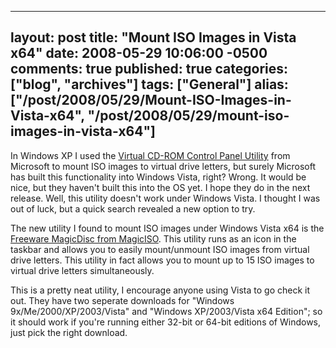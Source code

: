   ---
  layout: post
  title: "Mount ISO Images in Vista x64"
  date: 2008-05-29 10:06:00 -0500
  comments: true
  published: true
  categories: ["blog", "archives"]
  tags: ["General"]
  alias: ["/post/2008/05/29/Mount-ISO-Images-in-Vista-x64", "/post/2008/05/29/mount-iso-images-in-vista-x64"]
  ---
<!-- more -->
<p>In Windows XP I used the <a href="http://download.microsoft.com/download/7/b/6/7b6abd84-7841-4978-96f5-bd58df02efa2/winxpvirtualcdcontrolpanel_21.exe">Virtual CD-ROM Control Panel Utility</a> from Microsoft to mount ISO images to virtual drive letters, but surely Microsoft has built this functionality into Windows Vista, right? Wrong. It would be nice, but they haven't built this into the OS yet. I hope they do in the next release. Well, this utility doesn't work under Windows Vista. I thought I was out of luck, but a quick search revealed a new option to try.</p>
<p>The new utility I found to mount ISO images under Windows Vista x64 is the <a href="http://www.magiciso.com/tutorials/miso-magicdisc-history.htm">Freeware MagicDisc from MagicISO</a>. This utility runs as an icon in the taskbar and allows you to easily mount/unmount ISO images from virtual drive letters. This utility in fact allows you to mount up to 15 ISO images&nbsp;to virtual drive letters simultaneously.</p>
<p>This is a pretty neat utility, I encourage anyone using Vista to go check it out. They have two seperate downloads for "Windows 9x/Me/2000/XP/2003/Vista" and "Windows XP/2003/Vista x64 Edition"; so it should work if you're running either 32-bit or 64-bit editions of Windows, just pick the right download.</p>
